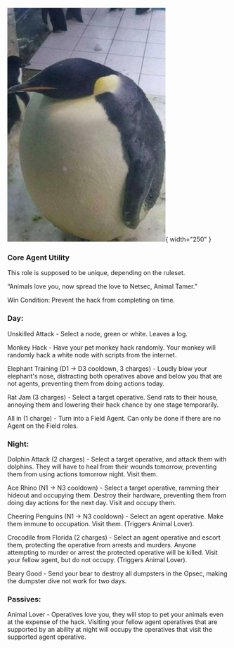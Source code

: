 ![animaltamer.png](Images/animaltamer.png){ width="250" }

### **Core Agent Utility**

This role is supposed to be unique, depending on the ruleset.

“Animals love you, now spread the love to Netsec, Animal Tamer.”

Win Condition: Prevent the hack from completing on time.

### **Day:**

Unskilled Attack - Select a node, green or white. Leaves a log.

Monkey Hack - Have your pet monkey hack randomly. Your monkey will randomly hack a white node with scripts from the internet.

Elephant Training (D1 -> D3 cooldown, 3 charges) - Loudly blow your elephant's nose, distracting both operatives above and below you that are not agents, preventing them from doing actions today.

Rat Jam (3 charges) - Select a target operative. Send rats to their house, annoying them and lowering their hack chance by one stage temporarily.

All in (1 charge) - Turn into a Field Agent. Can only be done if there are no Agent on the Field roles.

### **Night:**

Dolphin Attack (2 charges) - Select a target operative, and attack them with dolphins. They will have to heal from their wounds tomorrow, preventing them from using actions tomorrow night. Visit them.

Ace Rhino (N1 -> N3 cooldown) - Select a target operative, ramming their hideout and occupying them. Destroy their hardware, preventing them from doing day actions for the next day. Visit and occupy them.

Cheering Penguins (N1 -> N3 cooldown) - Select an agent operative. Make them immune to occupation. Visit them. (Triggers Animal Lover).

Crocodile from Florida (2 charges) - Select an agent operative and escort them, protecting the operative from arrests and murders. Anyone attempting to murder or arrest the protected operative will be killed. Visit your fellow agent, but do not occupy. (Triggers Animal Lover).

Beary Good - Send your bear to destroy all dumpsters in the Opsec, making the dumpster dive not work for two days.

### **Passives:**

Animal Lover - Operatives love you, they will stop to pet your animals even at the expense of the hack. Visiting your fellow agent operatives that are supported by an ability at night will occupy the operatives that visit the supported agent operative.